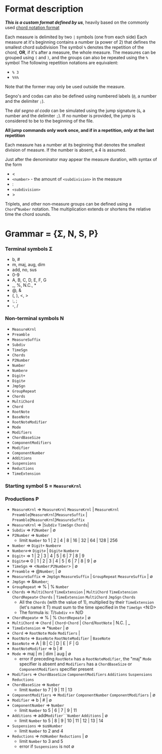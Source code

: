 # Format description
**_This is a custom format defined by us_**, heavily based on the commonly used [chord notation format](https://en.wikipedia.org/wiki/Chord_notation)

Each measure is delimited by two `|` symbols (one from each side)
Each measure at it's beginning contains a number (a power of 2) that defines the smallest chord subdivision
The symbol `%` denotes the repetition of the chord, **OR**, if it's after a measure, the whole measure.
The measures can be grouped using `(` and `)`, and the groups can also be repeated using the `%` symbol
The following repetition notations are equivalent:
- `% 3`
- `%%%`

Note that the former may only be used outside the measure.

Segno's and codas can also be defined using numbered labels (`@`, a number and the delimiter `;`).

The _dal segno al coda_ can be simulated using the jump signature (`&`, a number and the delimiter `;`).
If no number is provided, the jump is considered to be to the beginning of the file.

**All jump commands only work once, and if in a repetition, _only_ at the last repetition**

Each measure has a number at its beginning that denotes the smallest division of measure. If the number is absent, a 4 is assumed.

Just after the denominator may appear the measure duration, with syntax of the form
- <
- `<number>` - the amount of `<subdivision>` in the measure
- :
- `<subdivision>`
- \>

Triplets, and other non-measure groups can be defined using a `Chord`*`Number` notation. The multiplication extends or shortens the relative time the chord sounds.

# Grammar = {Σ, N, S, P}
### Terminal symbols Σ
- b, \#
- m, maj, aug, dim
- add, no, sus
- 0-9
- A, B, C, D, E, F, G
- _, %, N.C., *
- @, &
- (, ), <, >
- :, ;
- \-, /
### Non-terminal symbols N
- `MeasureKrnl`
- `Preamble`
- `MeasureSuffix`
- `Subdiv`
- `TimeSgn`
- `Chords`
- `P2Number`
- `Number`
- `Number∅`
- `Digit+`
- `Digit∅`
- `JmpSgn`
- `GroupRepeat`
- `Chords`
- `MultiChord`
- `Chord`
- `RootNote`
- `BaseNote`
- `RootNoteModifier`
- `Mode`
- `Modifiers`
- `ChordBaseSize`
- `ComponentModifiers`
- `Modifier`
- `ComponentNumber`
- `Additions`
- `Suspensions`
- `Reductions`
- `TimeExtension`
### Starting symbol S = `MeasureKrnl`
### Productions P
- `MeasureKrnl` => `MeasureKrnl` `MeasureKrnl` | `MeasureKrnl` `Preamble`(`MeasureKrnl`)`MeasureSuffix` | `Preamble`(`MeasureKrnl`)`MeasureSuffix`
- `MeasureKrnl` => |`Subdiv` `TimeSgn` `Chords`|
- `Subdiv` => `P2Number` | ∅
- `P2Number` => `Number`
	- limit `Number` to 1 | 2 | 4 | 8 | 16 | 32 | 64 | 128 | 256
- `Number` => `Digit+` `Number∅`
- `Number∅`=> `Digit∅` | `Digit∅` `Number∅`
- `Digit+` => 1 | 2 | 3 | 4 | 5 | 6 | 7 | 8 | 9
- `Digit∅`=> 0 | 1 | 2 | 3 | 4 | 5 | 6 | 7 | 8 | 9 | ∅
- `TimeSgn` => <`Number`:`P2Number`> | ∅
- `Preamble` => @`Number`; | ∅
- `MeasureSuffix` => `JmpSgn` `MeasureSuffix` | `GroupRepeat` `MeasureSuffix` | ∅
- `JmpSgn` => &`Number`;
- `GroupRepeat` => % | % `Number`
- `Chords` => `MultiChord` `TimeExtension` | `MultiChord` `TimeExtension` `ChordRepeat∅` `Chords` | `TimeExtension` `MultiChord`  `JmpSgn` `Chords`
	- All the `Chords` (with the value of 1), multiplied by their `TimeExtension` (let's name it T) must sum to the time specified in the `TimeSgn` \<N:D>
	- The formula is: T/`Subdiv` == N/D
- `ChordRepeat∅` => % | % `ChordRepeat∅` | ∅
- `MultiChord` => `Chord` | `Chord`-`Chord` | `Chord`/`RootNote` | N.C. | _
- `TimeExtension` => *`Number` | ∅
- `Chord` => `RootNote` `Mode` `Modifiers` |
- `RootNote` => `BaseNote` `RootNoteModifier` | `BaseNote`
- `BaseNote` => A | B | C | D | E | F | G
- `RootNoteModifier` => b | #
- `Mode` => maj | m | dim | aug | ∅
	- error if preceding `RootNote` has a `RootNoteModifier`, the "maj" `Mode` specifier is absent and `Modifiers` has a `ChordBaseSize` or `ComponentModifiers` specifier present
- `Modifiers` => `ChordBaseSize` `ComponentModifiers` `Additions` `Suspensions` `Reductions`
- `ChordBaseSize` => `Number`
	- limit `Number` to 7 | 9 | 11 | 13
- `ComponentModifiers` => `Modifier` `ComponentNumber` `ComponentModifiers` | ∅
- `Modifier` => b | # | ∅
- `ComponentNumber` => `Number`
	- limit `Number` to 5 | 6 | 7 | 9 | 11
- `Additions` => add`Modifier``Number` `Additions` | ∅
	- limit `Number` to 5 | 8 | 9 | 10 | 11 | 12 | 13 | 14
- `Suspensions` => sus`Number`
	- limit `Number` to 2 and 4
- `Reductions` => no`Number` `Reductions` | ∅
	- limit `Number` to 3 and 5
	- error if `Suspensions` is not ∅